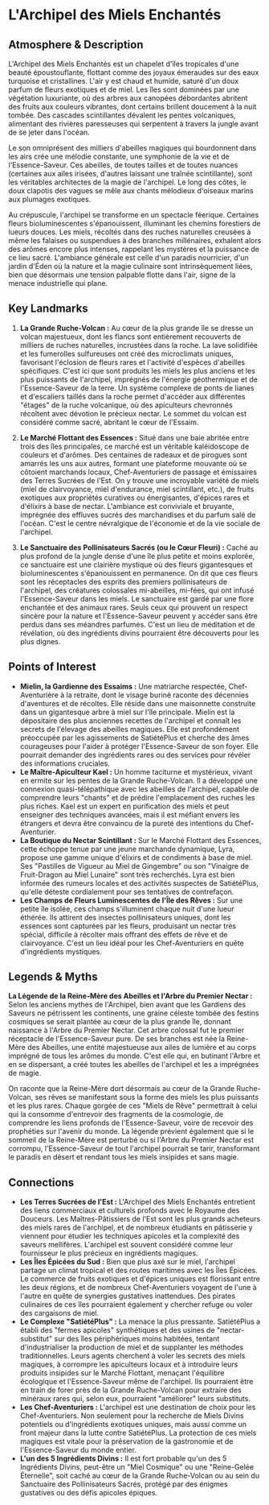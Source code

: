 # L'Archipel des Miels Enchantés

## Atmosphere & Description

L'Archipel des Miels Enchantés est un chapelet d'îles tropicales d'une beauté époustouflante, flottant comme des joyaux émeraudes sur des eaux turquoise et cristallines. L'air y est chaud et humide, saturé d'un doux parfum de fleurs exotiques et de miel. Les îles sont dominées par une végétation luxuriante, où des arbres aux canopées débordantes abritent des fruits aux couleurs vibrantes, dont certains brillent doucement à la nuit tombée. Des cascades scintillantes dévalent les pentes volcaniques, alimentant des rivières paresseuses qui serpentent à travers la jungle avant de se jeter dans l'océan.

Le son omniprésent des milliers d'abeilles magiques qui bourdonnent dans les airs crée une mélodie constante, une symphonie de la vie et de l'Essence-Saveur. Ces abeilles, de toutes tailles et de toutes nuances (certaines aux ailes irisées, d'autres laissant une traînée scintillante), sont les véritables architectes de la magie de l'archipel. Le long des côtes, le doux clapotis des vagues se mêle aux chants mélodieux d'oiseaux marins aux plumages exotiques.

Au crépuscule, l'archipel se transforme en un spectacle féerique. Certaines fleurs bioluminescentes s'épanouissent, illuminant les chemins forestiers de lueurs douces. Les miels, récoltés dans des ruches naturelles creusées à même les falaises ou suspendues à des branches millénaires, exhalent alors des arômes encore plus intenses, rappelant les mystères et la puissance de ce lieu sacré. L'ambiance générale est celle d'un paradis nourricier, d'un jardin d'Éden où la nature et la magie culinaire sont intrinsèquement liées, bien que désormais une tension palpable flotte dans l'air, signe de la menace industrielle qui plane.

## Key Landmarks

1.  **La Grande Ruche-Volcan :** Au cœur de la plus grande île se dresse un volcan majestueux, dont les flancs sont entièrement recouverts de milliers de ruches naturelles, incrustées dans la roche. La lave solidifiée et les fumerolles sulfureuses ont créé des microclimats uniques, favorisant l'éclosion de fleurs rares et l'activité d'espèces d'abeilles spécifiques. C'est ici que sont produits les miels les plus anciens et les plus puissants de l'archipel, imprégnés de l'énergie géothermique et de l'Essence-Saveur de la terre. Un système complexe de ponts de lianes et d'escaliers taillés dans la roche permet d'accéder aux différentes "étages" de la ruche volcanique, où des apiculteurs chevronnés récoltent avec dévotion le précieux nectar. Le sommet du volcan est considéré comme sacré, abritant le cœur de l'Essaim.

2.  **Le Marché Flottant des Essences :** Situé dans une baie abritée entre trois des îles principales, ce marché est un véritable kaléidoscope de couleurs et d'arômes. Des centaines de radeaux et de pirogues sont amarrés les uns aux autres, formant une plateforme mouvante où se côtoient marchands locaux, Chef-Aventuriers de passage et émissaires des Terres Sucrées de l'Est. On y trouve une incroyable variété de miels (miel de clairvoyance, miel d'endurance, miel scintillant, etc.), de fruits exotiques aux propriétés curatives ou énergisantes, d'épices rares et d'élixirs à base de nectar. L'ambiance est conviviale et bruyante, imprégnée des effluves sucrés des marchandises et du parfum salé de l'océan. C'est le centre névralgique de l'économie et de la vie sociale de l'archipel.

3.  **Le Sanctuaire des Pollinisateurs Sacrés (ou le Cœur Fleuri) :** Caché au plus profond de la jungle dense d'une île plus petite et moins explorée, ce sanctuaire est une clairière mystique où des fleurs gigantesques et bioluminescentes s'épanouissent en permanence. On dit que ces fleurs sont les réceptacles des esprits des premiers pollinisateurs de l'archipel, des créatures colossales mi-abeilles, mi-fées, qui ont infusé l'Essence-Saveur dans les miels. Le sanctuaire est gardé par une flore enchantée et des animaux rares. Seuls ceux qui prouvent un respect sincère pour la nature et l'Essence-Saveur peuvent y accéder sans être perdus dans ses méandres parfumés. C'est un lieu de méditation et de révélation, où des ingrédients divins pourraient être découverts pour les plus dignes.

## Points of Interest

*   **Mielin, la Gardienne des Essaims :** Une matriarche respectée, Chef-Aventurière à la retraite, dont le visage buriné raconte des décennies d'aventures et de récoltes. Elle réside dans une maisonnette construite dans un gigantesque arbre à miel sur l'île principale. Mielin est la dépositaire des plus anciennes recettes de l'archipel et connaît les secrets de l'élevage des abeilles magiques. Elle est profondément préoccupée par les agissements de SatiétéPlus et cherche des âmes courageuses pour l'aider à protéger l'Essence-Saveur de son foyer. Elle pourrait demander des ingrédients rares ou des services pour révéler des informations cruciales.
*   **Le Maître-Apiculteur Kael :** Un homme taciturne et mystérieux, vivant en ermite sur les pentes de la Grande Ruche-Volcan. Il a développé une connexion quasi-télépathique avec les abeilles de l'archipel, capable de comprendre leurs "chants" et de prédire l'emplacement des ruches les plus riches. Kael est un expert en purification des miels et peut enseigner des techniques avancées, mais il est méfiant envers les étrangers et devra être convaincu de la pureté des intentions du Chef-Aventurier.
*   **La Boutique du Nectar Scintillant :** Sur le Marché Flottant des Essences, cette échoppe tenue par une jeune marchande dynamique, Lyra, propose une gamme unique d'élixirs et de condiments à base de miel. Ses "Pastilles de Vigueur au Miel de Gingembre" ou son "Vinaigre de Fruit-Dragon au Miel Lunaire" sont très recherchés. Lyra est bien informée des rumeurs locales et des activités suspectes de SatiétéPlus, qu'elle déteste cordialement pour ses tentatives de contrefaçon.
*   **Les Champs de Fleurs Luminescentes de l'Île des Rêves :** Sur une petite île isolée, ces champs s'illuminent chaque nuit d'une lueur éthérée. Ils attirent des insectes pollinisateurs uniques, dont les essences sont capturées par les fleurs, produisant un nectar très spécial, difficile à récolter mais offrant des effets de rêve et de clairvoyance. C'est un lieu idéal pour les Chef-Aventuriers en quête d'ingrédients mystiques.

## Legends & Myths

**La Légende de la Reine-Mère des Abeilles et l'Arbre du Premier Nectar :**
Selon les anciens mythes de l'Archipel, bien avant que les Gardiens des Saveurs ne pétrissent les continents, une graine céleste tombée des festins cosmiques se serait plantée au cœur de la plus grande île, donnant naissance à l'Arbre du Premier Nectar. Cet arbre colossal fut le premier réceptacle de l'Essence-Saveur pure. De ses branches est née la Reine-Mère des Abeilles, une entité majestueuse aux ailes de lumière et au corps imprégné de tous les arômes du monde. C'est elle qui, en butinant l'Arbre et en se dispersant, a créé toutes les abeilles de l'archipel et les a imprégnées de magie.

On raconte que la Reine-Mère dort désormais au cœur de la Grande Ruche-Volcan, ses rêves se manifestant sous la forme des miels les plus puissants et les plus rares. Chaque gorgée de ces "Miels de Rêve" permettrait à celui qui la consomme d'entrevoir des fragments de la cosmologie, de comprendre les liens profonds de l'Essence-Saveur, voire de recevoir des prophéties sur l'avenir du monde. La légende prévient également que si le sommeil de la Reine-Mère est perturbé ou si l'Arbre du Premier Nectar est corrompu, l'Essence-Saveur de tout l'archipel pourrait se tarir, transformant le paradis en désert et rendant tous les miels insipides et sans magie.

## Connections

*   **Les Terres Sucrées de l'Est :** L'Archipel des Miels Enchantés entretient des liens commerciaux et culturels profonds avec le Royaume des Douceurs. Les Maîtres-Pâtissiers de l'Est sont les plus grands acheteurs des miels rares de l'archipel, et de nombreux étudiants en pâtisserie y viennent pour étudier les techniques apicoles et la complexité des saveurs mellifères. L'archipel est souvent considéré comme leur fournisseur le plus précieux en ingrédients magiques.
*   **Les Îles Épicées du Sud :** Bien que plus axé sur le miel, l'archipel partage un climat tropical et des routes maritimes avec les Îles Épicées. Le commerce de fruits exotiques et d'épices uniques est florissant entre les deux régions, et de nombreux Chef-Aventuriers voyagent de l'une à l'autre en quête de synergies gustatives inattendues. Des pirates culinaires de ces îles pourraient également y chercher refuge ou voler des cargaisons de miel.
*   **Le Complexe "SatiétéPlus" :** La menace la plus pressante. SatiétéPlus a établi des "fermes apicoles" synthétiques et des usines de "nectar-substitut" sur des îles périphériques moins habitées, tentant d'industrialiser la production de miel et de supplanter les méthodes traditionnelles. Leurs agents cherchent à voler les secrets des miels magiques, à corrompre les apiculteurs locaux et à introduire leurs produits insipides sur le Marché Flottant, menaçant l'équilibre écologique et l'Essence-Saveur même de l'archipel. Ils pourraient être en train de forer près de la Grande Ruche-Volcan pour extraire des minéraux rares qui, selon eux, pourraient "améliorer" leurs substituts.
*   **Les Chef-Aventuriers :** L'archipel est une destination de choix pour les Chef-Aventuriers. Non seulement pour la recherche de Miels Divins potentiels ou d'ingrédients exotiques uniques, mais aussi comme un front majeur dans la lutte contre SatiétéPlus. La protection de ces miels magiques est vitale pour la préservation de la gastronomie et de l'Essence-Saveur du monde entier.
*   **L'un des 5 Ingrédients Divins :** Il est fort probable qu'un des 5 Ingrédients Divins, peut-être un "Miel Cosmique" ou une "Reine-Gelée Éternelle", soit caché au cœur de la Grande Ruche-Volcan ou au sein du Sanctuaire des Pollinisateurs Sacrés, protégé par des énigmes gustatives ou des défis apicoles épiques.